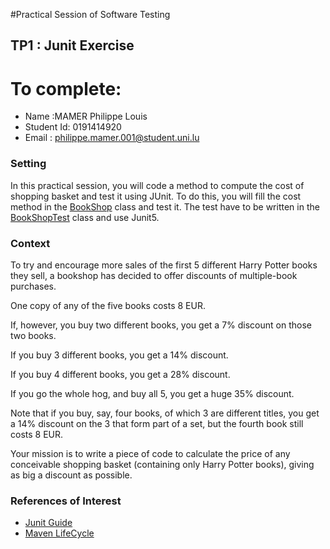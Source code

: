#Practical Session of Software Testing

## TP1 : Junit Exercise

# To complete: 

* Name :MAMER Philippe Louis
* Student Id: 0191414920
* Email : philippe.mamer.001@student.uni.lu

### Setting
In this practical session, you will code a method to compute the cost of shopping basket and test it using JUnit.
To do this, you will fill the cost method in the [BookShop](src/main/java/books/BookShop.java) class and test it.
The test have to be written in the [BookShopTest](src/test/java/books/BookShopTest.java) class and use Junit5. 

### Context
To try and encourage more sales of the first 5 different Harry
Potter books they sell, a bookshop has decided to offer 
discounts of multiple-book purchases. 

One copy of any of the five books costs 8 EUR. 

If, however, you buy two different books, you get a 7% 
discount on those two books.

If you buy 3 different books, you get a 14% discount. 

If you buy 4 different books, you get a 28% discount.

If you go the whole hog, and buy all 5, you get a huge 35%
discount. 

Note that if you buy, say, four books, of which 3 are 
different titles, you get a 14% discount on the 3 that 
form part of a set, but the fourth book still costs 8 EUR. 

Your mission is to write a piece of code to calculate the 
price of any conceivable shopping basket (containing only 
Harry Potter books), giving as big a discount as possible.

### References of Interest

* [Junit Guide](http://junit.org/junit5/docs/current/user-guide/)
* [Maven LifeCycle](https://maven.apache.org/guides/introduction/introduction-to-the-lifecycle.html)
